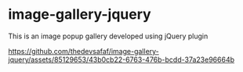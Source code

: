 # image-gallery-jquery
This is an image popup gallery developed using jQuery plugin

https://github.com/thedevsafaf/image-gallery-jquery/assets/85129653/43b0cb22-6763-476b-bcdd-37a23e96664b
